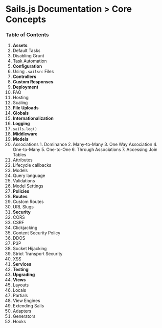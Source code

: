 # Sails.js Documentation > Core Concepts


### Table of Contents

1. **Assets**
  1. Default Tasks
  2. Disabling Grunt
  3. Task Automation
2. **Configuration**
  1. Using `.sailsrc` Files
3. **Controllers**
4. **Custom Responses**
5. **Deployment**
  1. FAQ
  2. Hosting
  3. Scaling
6. **File Uploads**
7. **Globals**
8. **Internationalization**
9. **Logging**
  1. `sails.log()`
10. **Middleware**
11. **Models**
  1. Associations
    1. Dominance
    2. Many-to-Many
    3. One Way Association
    4. One-to-Many
    5. One-to-One
    6. Through Associations
    7. Accessing Join Tables
  2. Attributes
  3. Lifecycle callbacks
  4. Models
  5. Query language
  6. Validations
  8. Model Settings
12. **Policies**
13. **Routes**
  1. Custom Routes
  2. URL Slugs
14. **Security**
  1. CORS
  2. CSRF
  3. Clickjacking
  4. Content Security Policy
  5. DDOS
  6. P3P
  7. Socket Hijacking
  8. Strict Transport Security
  9. XSS
15. **Services**
16. **Testing**
17. **Upgrading**
18. **Views**
  1. Layouts
  2. Locals
  3. Partials
  4. View Engines
19. Extending Sails
  1. Adapters
  2. Generators
  3. Hooks


<docmeta name="displayName" value="Concepts: Table of Contents">

